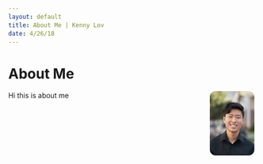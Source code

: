 ```yaml
---
layout: default
title: About Me | Kenny Lov
date: 4/26/18
---
```


# About Me

<img style="float: right; width:90px;height:130px; border-radius: 12px; margin: auto 7px" src="linkedin pic.jpg">

<p> Hi this is about me </p>
